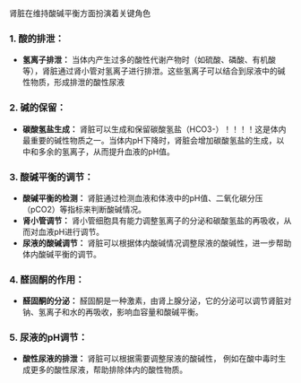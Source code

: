 肾脏在维持酸碱平衡方面扮演着关键角色

### 1. 酸的排泄：
- **氢离子排泄：** 当体内产生过多的酸性代谢产物时（如硫酸、磷酸、有机酸等），肾脏通过肾小管对氢离子进行排泄。这些氢离子可以结合到尿液中的碱性物质，形成排泄的酸性尿液

### 2. 碱的保留：
- **碳酸氢盐生成：** 肾脏可以生成和保留碳酸氢盐（HCO3-）！！！！这是体内最重要的碱性物质之一。当体内pH下降时，肾脏会增加碳酸氢盐的生成，以中和多余的氢离子，从而提升血液的pH值。
  
### 3. 酸碱平衡的调节：
- **酸碱平衡的检测：** 肾脏通过检测血液和体液中的pH值、二氧化碳分压（pCO2）等指标来判断酸碱情况。
- **肾小管调节：** 肾小管细胞具有能力调整氢离子的分泌和碳酸氢盐的再吸收，从而对血液pH进行调节。
- **尿液的酸碱调节：** 肾脏可以根据体内酸碱情况调整尿液的酸碱性，进一步帮助体内酸碱平衡的调节。

### 4. 醛固酮的作用：
- **醛固酮的分泌：** 醛固酮是一种激素，由肾上腺分泌，它的分泌可以调节肾脏对钠、氢离子和水的再吸收，影响血容量和酸碱平衡。

### 5. 尿液的pH调节：
- **酸性尿液的排泄：** 肾脏可以根据需要调整尿液的酸碱性，
	例如在酸中毒时生成更多的酸性尿液，帮助排除体内的酸性物质。

